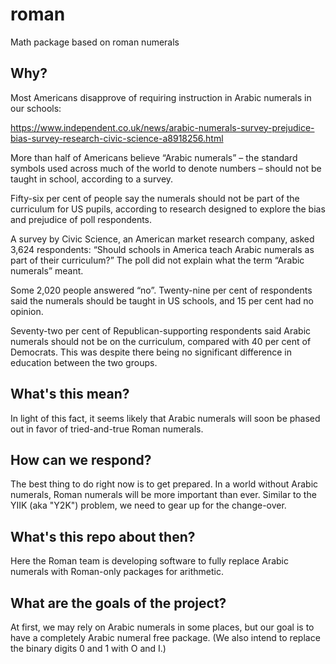# roman
Math package based on roman numerals

## Why?

Most Americans disapprove of requiring instruction in Arabic numerals
in our schools:

https://www.independent.co.uk/news/arabic-numerals-survey-prejudice-bias-survey-research-civic-science-a8918256.html

More than half of Americans believe “Arabic numerals” – the standard symbols used across much of the world to denote numbers – should not be taught in school, according to a survey.

Fifty-six per cent of people say the numerals should not be part of the curriculum for US pupils, according to research designed to explore the bias and prejudice of poll respondents.

A survey by Civic Science, an American market research company, asked 3,624 respondents: “Should schools in America teach Arabic numerals as part of their curriculum?” The poll did not explain what the term “Arabic numerals” meant.

Some 2,020 people answered “no”. Twenty-nine per cent of respondents said the numerals should be taught in US schools, and 15 per cent had no opinion.

Seventy-two per cent of Republican-supporting respondents said Arabic numerals should not be on the curriculum, compared with 40 per cent of Democrats. This was despite there being no significant difference in education between the two groups.

## What's this mean?

In light of this fact, it seems likely that Arabic numerals will soon be phased out in favor of tried-and-true Roman numerals.

## How can we respond?

The best thing to do right now is to get prepared.  In a world without Arabic numerals, Roman numerals will be more important than ever.  Similar to the YIIK (aka "Y2K") problem, we need to gear up for the change-over.

## What's this repo about then?

Here the Roman team is developing software to fully replace Arabic numerals with Roman-only packages for arithmetic. 

## What are the goals of the project?

At first, we may rely on Arabic numerals in some places, but our goal is to have a completely Arabic numeral free package.  (We also intend to replace the binary digits 0 and 1 with O and I.)
